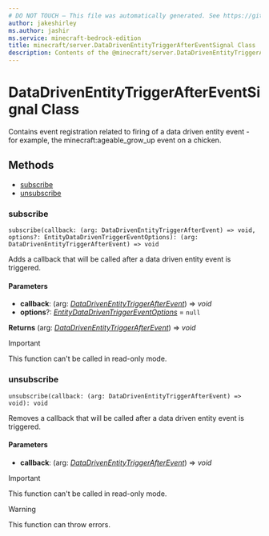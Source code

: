 ```yaml
---
# DO NOT TOUCH — This file was automatically generated. See https://github.com/mojang/minecraftapidocsgenerator to modify descriptions, examples, etc.
author: jakeshirley
ms.author: jashir
ms.service: minecraft-bedrock-edition
title: minecraft/server.DataDrivenEntityTriggerAfterEventSignal Class
description: Contents of the @minecraft/server.DataDrivenEntityTriggerAfterEventSignal class.
---
```

# DataDrivenEntityTriggerAfterEventSignal Class

Contains event registration related to firing of a data driven entity event - for example, the minecraft:ageable_grow_up event on a chicken.

## Methods
- [subscribe](#subscribe)
- [unsubscribe](#unsubscribe)

### **subscribe**
`
subscribe(callback: (arg: DataDrivenEntityTriggerAfterEvent) => void, options?: EntityDataDrivenTriggerEventOptions): (arg: DataDrivenEntityTriggerAfterEvent) => void
`

Adds a callback that will be called after a data driven entity event is triggered.

#### **Parameters**
- **callback**: (arg: [*DataDrivenEntityTriggerAfterEvent*](DataDrivenEntityTriggerAfterEvent.md)) => *void*
- **options**?: [*EntityDataDrivenTriggerEventOptions*](EntityDataDrivenTriggerEventOptions.md) = `null`

**Returns** (arg: [*DataDrivenEntityTriggerAfterEvent*](DataDrivenEntityTriggerAfterEvent.md)) => *void*

> [!IMPORTANT]
> This function can't be called in read-only mode.

### **unsubscribe**
`
unsubscribe(callback: (arg: DataDrivenEntityTriggerAfterEvent) => void): void
`

Removes a callback that will be called after a data driven entity event is triggered.

#### **Parameters**
- **callback**: (arg: [*DataDrivenEntityTriggerAfterEvent*](DataDrivenEntityTriggerAfterEvent.md)) => *void*

> [!IMPORTANT]
> This function can't be called in read-only mode.

> [!WARNING]
> This function can throw errors.
